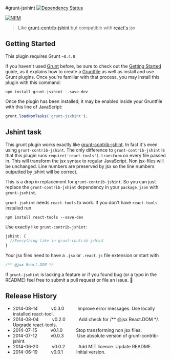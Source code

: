 #grunt-jsxhint [![Dependency Status](https://david-dm.org/tillarnold/grunt-jsxhint.svg)](https://david-dm.org/tillarnold/grunt-jsxhint)

 [![NPM](https://nodei.co/npm/grunt-jsxhint.png?downloads=true&stars=true)](https://nodei.co/npm/grunt-jsxhint/) 

> Like [grunt-contrib-jshint](https://github.com/gruntjs/grunt-contrib-jshint) but compatible with [react's](https://github.com/facebook/react) jsx

## Getting Started
This plugin requires Grunt `~0.4.0`

If you haven't used [Grunt](http://gruntjs.com/) before, be sure to check out the [Getting Started](http://gruntjs.com/getting-started) guide, as it explains how to create a [Gruntfile](http://gruntjs.com/sample-gruntfile) as well as install and use Grunt plugins. Once you're familiar with that process, you may install this plugin with this command:

```shell
npm install grunt-jsxhint --save-dev
```

Once the plugin has been installed, it may be enabled inside your Gruntfile with this line of JavaScript:

```js
grunt.loadNpmTasks('grunt-jsxhint');
```

## Jshint task
This grunt plugin works exactly like [grunt-contrib-jshint](https://github.com/gruntjs/grunt-contrib-jshint). In fact it's even using `grunt-contrib-jshint`. The only difference to `grunt-contrib-jshint` is that this plugin runs `require('react-tools').transform` on every file passed in. This will transform the jsx syntax to regular JavaScript. Non jsx-files will be unchanged. Line numbers are preserved by jsx so the line numbers outputted by jshint will be correct.

This is a drop in replacement for `grunt-contrib-jshint`. So you can just replace the `grunt-contrib-jshint` dependency in your `package.json` with `grunt-jsxhint`.

`grunt-jsxhint` needs `react-tools` to work. If you don't have `react-tools` installed run

```shell
npm install react-tools --save-dev
```


Use exactly like `grunt-contrib-jshint`:


```js
jshint: {
  //Everything like in grunt-contrib-jshint
}
```

Your jsx files need to have a `.jsx` or `.react.js` file extension or start with
```js
/** @jsx React.DOM */
```

 
If `grunt-jsxhint` is lacking a feature or if you found bug (or a typo in the README) feel free to submit a pull request or file an issue.


## Release History
* 2014-08-14   v0.3.0   Improve error messages. Use locally installed react-tool. 
* 2014-08-04   v0.2.0   Add check for /** @jsx React.DOM */. Upgrade react-tools.
* 2014-07-15   v0.1.0   Stop transforming non jsx files.
* 2014-07-12   v0.0.3   Use absolute version of grunt-contrib-jshint.
* 2014-06-20   v0.0.2   Add MIT licence. Update README.
* 2014-06-19   v0.0.1   Initial version.
